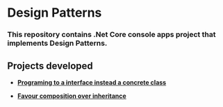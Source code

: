 # Design Patterns

### This repository contains .Net Core console apps project that implements Design Patterns.

## Projects developed
- **[Programing to a interface instead a concrete class](Project1/README.md)**

- **[Favour composition over inheritance](Project2/README.md)**
